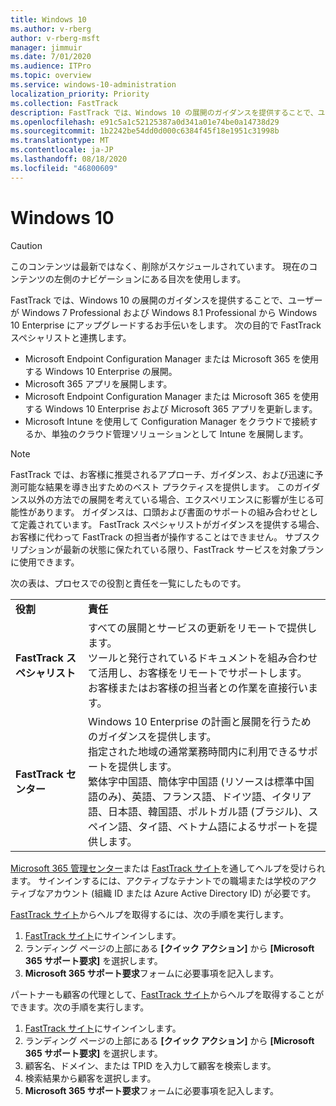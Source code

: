 ```yaml
---
title: Windows 10
ms.author: v-rberg
author: v-rberg-msft
manager: jimmuir
ms.date: 7/01/2020
ms.audience: ITPro
ms.topic: overview
ms.service: windows-10-administration
localization_priority: Priority
ms.collection: FastTrack
description: FastTrack では、Windows 10 の展開のガイダンスを提供することで、ユーザーが Windows 7 Professional および Windows 8.1 Professional から Windows 10 Enterprise にアップグレードするお手伝いをします。
ms.openlocfilehash: e91c5a1c52125387a0d341a01e74be0a14738d29
ms.sourcegitcommit: 1b2242be54dd0d000c6384f45f18e1951c31998b
ms.translationtype: MT
ms.contentlocale: ja-JP
ms.lasthandoff: 08/18/2020
ms.locfileid: "46800609"
---
```

# <a name="windows-10"></a>Windows 10

> [!CAUTION]
> このコンテンツは最新ではなく、削除がスケジュールされています。 現在のコンテンツの左側のナビゲーションにある目次を使用します。

FastTrack では、Windows 10 の展開のガイダンスを提供することで、ユーザーが Windows 7 Professional および Windows 8.1 Professional から Windows 10 Enterprise にアップグレードするお手伝いをします。 次の目的で FastTrack スペシャリストと連携します。

- Microsoft Endpoint Configuration Manager または Microsoft 365 を使用する Windows 10 Enterprise の展開。
- Microsoft 365 アプリを展開します。 
- Microsoft Endpoint Configuration Manager または Microsoft 365 を使用する Windows 10 Enterprise および Microsoft 365 アプリを更新します。
- Microsoft Intune を使用して Configuration Manager をクラウドで接続するか、単独のクラウド管理ソリューションとして Intune を展開します。
  
> [!NOTE]
> FastTrack では、お客様に推奨されるアプローチ、ガイダンス、および迅速に予測可能な結果を導き出すためのベスト プラクティスを提供します。 このガイダンス以外の方法での展開を考えている場合、エクスペリエンスに影響が生じる可能性があります。 ガイダンスは、口頭および書面のサポートの組み合わせとして定義されています。 FastTrack スペシャリストがガイダンスを提供する場合、お客様に代わって FastTrack の担当者が操作することはできません。 サブスクリプションが最新の状態に保たれている限り、FastTrack サービスを対象プランに使用できます。  
    
次の表は、プロセスでの役割と責任を一覧にしたものです。

|||
|:-----|:-----|
|**役割** <br/> |**責任** <br/> |
|**FastTrack スペシャリスト** <br/> |すべての展開とサービスの更新をリモートで提供します。  <br/> ツールと発行されているドキュメントを組み合わせて活用し、お客様をリモートでサポートします。 <br/> お客様またはお客様の担当者との作業を直接行います。|
|**FastTrack センター**  <br/> |Windows 10 Enterprise の計画と展開を行うためのガイダンスを提供します。   <br/> 指定された地域の通常業務時間内に利用できるサポートを提供します。 <br/> 繁体字中国語、簡体字中国語 (リソースは標準中国語のみ)、英語、フランス語、ドイツ語、イタリア語、日本語、韓国語、ポルトガル語 (ブラジル)、スペイン語、タイ語、ベトナム語によるサポートを提供します。|
 
[Microsoft 365 管理センター](https://go.microsoft.com/fwlink/?linkid=2032704)または [FastTrack サイト](https://go.microsoft.com/fwlink/?linkid=780698)を通してヘルプを受けられます。 サインインするには、アクティブなテナントでの職場または学校のアクティブなアカウント (組織 ID または Azure Active Directory ID) が必要です。 

[FastTrack サイト](https://go.microsoft.com/fwlink/?linkid=780698)からヘルプを取得するには、次の手順を実行します。 
1.    [FastTrack サイト](https://go.microsoft.com/fwlink/?linkid=780698)にサインインします。 
2.    ランディング ページの上部にある **[クイック アクション]** から **[Microsoft 365 サポート要求]** を選択します。
3.    **Microsoft 365 サポート要求**フォームに必要事項を記入します。
  
パートナーも顧客の代理として、[FastTrack サイト](https://go.microsoft.com/fwlink/?linkid=780698)からヘルプを取得することができます。次の手順を実行します。
1.    [FastTrack サイト](https://go.microsoft.com/fwlink/?linkid=780698)にサインインします。 
2.    ランディング ページの上部にある **[クイック アクション]** から **[Microsoft 365 サポート要求]** を選択します。
3.    顧客名、ドメイン、または TPID を入力して顧客を検索します。
4.    検索結果から顧客を選択します。
5.    **Microsoft 365 サポート要求**フォームに必要事項を記入します。
 
